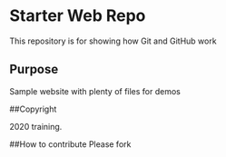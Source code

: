 # Starter Web Repo

This repository is for showing how Git and GitHub work

## Purpose

Sample website with plenty of files for demos

##Copyright

2020 training.

##How to contribute
Please fork 